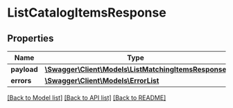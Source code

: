 # ListCatalogItemsResponse

## Properties

Name | Type | Description | Notes
------------ | ------------- | ------------- | -------------
**payload** | [**\Swagger\Client\Models\ListMatchingItemsResponse**](ListMatchingItemsResponse.md) |  | [optional]
**errors** | [**\Swagger\Client\Models\ErrorList**](ErrorList.md) |  | [optional]

[[Back to Model list]](../../README.md#documentation-for-models) [[Back to API list]](../../README.md#documentation-for-api-endpoints) [[Back to README]](../../README.md)

